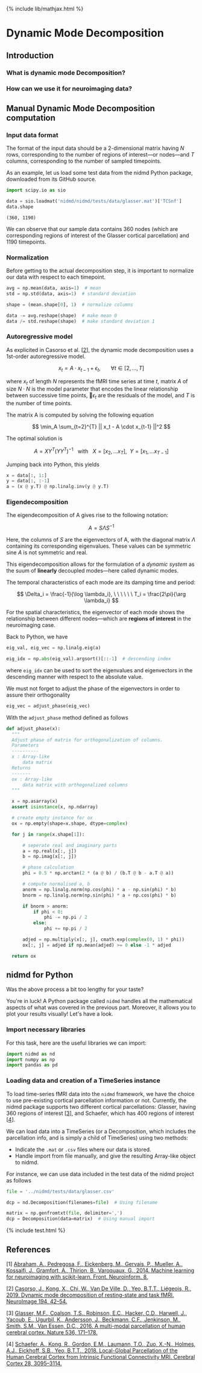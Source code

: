 {% include lib/mathjax.html %}

# Dynamic Mode Decomposition

## Introduction

### What is dynamic mode Decomposition?

### How can we use it for neuroimaging data?

## Manual Dynamic Mode Decomposition computation

### Input data format

The format of the input data should be a 2-dimensional matrix having $N$ rows, corresponding to the number of regions of interest—or nodes—and $T$ columns, corresponding to the number of sampled timepoints.

As an example, let us load some test data from the nidmd Python package, downloaded from its GitHub source.


``` python
import scipy.io as sio

data = sio.loadmat('nidmd/nidmd/tests/data/glasser.mat')['TCSnf']
data.shape
```

```
(360, 1190)
```

We can observe that our sample data contains 360 nodes (which are corresponding regions of interest of the Glasser cortical parcellation) and 1190 timepoints.

### Normalization

Before getting to the actual decomposition step, it is important to normalize our data with respect to each timepoint.

``` python
avg = np.mean(data, axis=1)  # mean
std = np.std(data, axis=1)  # standard deviation

shape = (mean.shape[0], 1)  # normalize columns

data -= avg.reshape(shape)  # make mean 0
data /= std.reshape(shape)  # make standard deviation 1
```

### Autoregressive model

As explicited in Casorso et al. [[2](#references)], the dynamic mode decomposition uses a 1st-order autoregressive model.

$$
x_t = A \cdot x_{t-1} + \epsilon_t, \ \ \ \ \ \ \ \forall t \in [2, ..., T]
$$

where $x_t$ of length $N$ represents the fMRI time series at time
$t$, matrix $A$ of size $N \cdot N$ is the model parameter that encodes the linear relationship between successive time points, $\epsilon_t$ are the residuals of the model, and $T$ is the number of time points.

The matrix A is computed by solving the following equation

$$
\min_A \sum_{t=2}^{T} || x_t - A \cdot x_{t-1} ||^2
$$

The optimal solution is

$$
A = XY^T(YY^T)^{-1} \ \ \ \text{with} \ \ \ X = [x_2, ... x_T], \ \ Y = [x_1, ... x_{T-1}]
$$

Jumping back into Python, this yields

``` python
x = data[:, 1:]
y = data[:, :-1]
a = (x @ y.T) @ np.linalg.inv(y @ y.T)
```

### Eigendecomposition

The eigendecomposition of A gives rise to the following notation:

$$
A = S \Lambda S^{-1}
$$

Here, the columns of $S$ are the eigenvectors of A, with the diagonal matrix $\Lambda$ containing its corresponding eigenvalues. These values can be symmetric sine $A$ is not symmetric and real.

This eigendecomposition allows for the formulation of a _dynamic system_ as the suum of __linearly__ decoupled modes—here called dynamic modes.

The temporal characteristics of each mode are its damping time and period:

$$
\Delta_i = \frac{-1}{\log \lambda_i}, \ \ \ \ \ \ T_i = \frac{2\pi}{\arg \lambda_i}
$$

For the spatial characteristics, the eigenvector of each mode shows the relationship between different nodes—which are __regions of interest__ in the neuroimaging case.

Back to Python, we have

``` python
eig_val, eig_vec = np.linalg.eig(a)

eig_idx = np.abs(eig_val).argsort()[::-1]  # descending index
```

where `eig_idx` can be used to sort the eigenvalues and eigenvectors in the descending manner with respect to the absolute value.

We must not forget to adjust the phase of the eigenvectors in order to assure their orthogonality

``` python
eig_vec = adjust_phase(eig_vec)
```

With the  `adjust_phase` method defined as follows

``` python
def adjust_phase(x):
  """
  Adjust phase of matrix for orthogonalization of columns.
  Parameters
  ----------
  x : Array-like
      data matrix
  Returns
  -------
  ox : Array-like
      data matrix with orthogonalized columns
  """

  x = np.asarray(x)
  assert isinstance(x, np.ndarray)

  # create empty instance for ox
  ox = np.empty(shape=x.shape, dtype=complex)

  for j in range(x.shape[1]):

      # seperate real and imaginary parts
      a = np.real(x[:, j])
      b = np.imag(x[:, j])

      # phase calculation
      phi = 0.5 * np.arctan(2 * (a @ b) / (b.T @ b - a.T @ a))

      # compute normalised a, b
      anorm = np.linalg.norm(np.cos(phi) * a - np.sin(phi) * b)
      bnorm = np.linalg.norm(np.sin(phi) * a + np.cos(phi) * b)

      if bnorm > anorm:
          if phi < 0:
              phi -= np.pi / 2
          else:
              phi += np.pi / 2

      adjed = np.multiply(x[:, j], cmath.exp(complex(0, 1) * phi))
      ox[:, j] = adjed if np.mean(adjed) >= 0 else -1 * adjed

  return ox
```


## nidmd for Python

Was the above process a bit too lengthy for your taste?

You're in luck! A Python package called `nidmd` handles all the mathematical aspects of what was covered in the previous part. Moreover, it allows you to plot your results visually! Let's have a look.

### Import necessary libraries

For this task, here are the useful libraries we can import:

``` python
import nidmd as nd
import numpy as np
import pandas as pd
```

### Loading data and creation of a TimeSeries instance

To load time-series fMRI data into the `nidmd` framework, we have the choice to use pre-existing cortical parcellation information or not. Currently, the nidmd package supports two different cortical parcellations: Glasser, having 360 regions of interest [[3](#references)], and Schaefer, which has 400 regions of interest [[4](#references)].

We can load data into a TimeSeries (or a Decomposition, which includes the parcellation info, and is simply a child of TimeSeries) using two methods:

* Indicate the `.mat` or `.csv` files where our data is stored.
* Handle import from file manually, and give the resulting Array-like object to nidmd.

For instance, we can use data included in the test data of the nidmd project as follows

``` python
file = '../nidmd/tests/data/glasser.csv'

dcp = nd.Decomposition(filenames=file)  # Using filename

matrix = np.genfromtxt(file, delimiter=',')
dcp = Decomposition(data=matrix)  # Using manual import
```





{% include test.html %}



## References

[1] <a href="https://doi.org/10.3389/fninf.2014.00014" target="_blank">Abraham, A., Pedregosa, F., Eickenberg, M., Gervais, P., Mueller, A., Kossaifi, J., Gramfort, A., Thirion, B., Varoquaux, G., 2014. Machine learning for neuroimaging with scikit-learn. Front. Neuroinform. 8.</a>

[2] <a href="https://doi.org/10.1016/j.neuroimage.2019.03.019" target="_blank">Casorso, J., Kong, X., Chi, W., Van De Ville, D., Yeo, B.T.T., Liégeois, R., 2019. Dynamic mode decomposition of resting-state and task fMRI. NeuroImage 194, 42–54.</a>

[3] <a href="https://doi.org/10.1038/nature18933" target="_blank">Glasser, M.F., Coalson, T.S., Robinson, E.C., Hacker, C.D., Harwell, J., Yacoub, E., Ugurbil, K., Andersson, J., Beckmann, C.F., Jenkinson, M., Smith, S.M., Van Essen, D.C., 2016. A multi-modal parcellation of human cerebral cortex. Nature 536, 171–178.</a>

[4] <a href="https://doi.org/10.1093/cercor/bhx179" target="_blank">Schaefer, A., Kong, R., Gordon, E.M., Laumann, T.O., Zuo, X.-N., Holmes, A.J., Eickhoff, S.B., Yeo, B.T.T., 2018. Local-Global Parcellation of the Human Cerebral Cortex from Intrinsic Functional Connectivity MRI. Cerebral Cortex 28, 3095–3114.</a>
